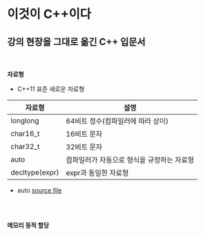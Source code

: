 # 이것이 C++이다
## 강의 현장을 그대로 옮긴 C++ 입문서

<br/><br/>
**자료형**

+ C++11 표준 새로운 자료형

자료형 | 설명
------------ | -------------
longlong | 64비트 정수(컴파일러에 따라 상이)
char16_t | 16비트 문자
char32_t | 32비트 문자
auto | 컴파일러가 자동으로 형식을 규정하는 자료형
decltype(expr) | expr과 동일한 자료형
+ auto [source file](https://github.com/Hanbyori/Project/blob/main/Sample/Auto.cpp)

<br/><br/>

**메모리 동적 할당**
